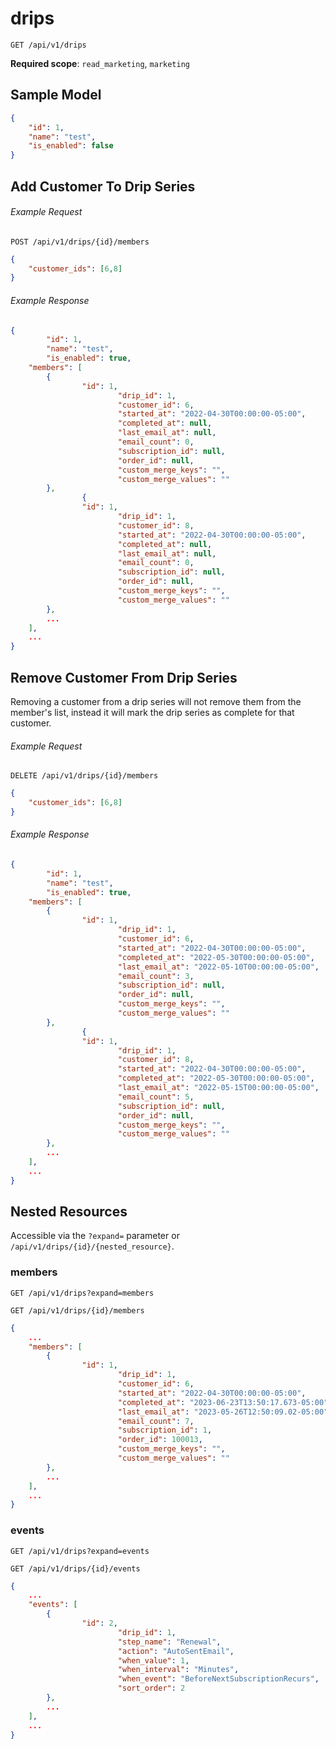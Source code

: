 drips
=====

```shell
GET /api/v1/drips
```

**Required scope**: `read_marketing`, `marketing`

Sample Model
------------

```json
{
	"id": 1,
	"name": "test",
	"is_enabled": false
}
```

## Add Customer To Drip Series

###### Example Request
```shell
POST /api/v1/drips/{id}/members
```

```json
{
    "customer_ids": [6,8]
}
```

###### Example Response
```json
{
        "id": 1,
        "name": "test",
        "is_enabled": true,
	"members": [
		{
		        "id": 1,
                        "drip_id": 1,
                        "customer_id": 6,
                        "started_at": "2022-04-30T00:00:00-05:00",
                        "completed_at": null,
                        "last_email_at": null,
                        "email_count": 0,
                        "subscription_id": null,
                        "order_id": null,
                        "custom_merge_keys": "",
                        "custom_merge_values": ""
		},
                {
		        "id": 1,
                        "drip_id": 1,
                        "customer_id": 8,
                        "started_at": "2022-04-30T00:00:00-05:00",
                        "completed_at": null,
                        "last_email_at": null,
                        "email_count": 0,
                        "subscription_id": null,
                        "order_id": null,
                        "custom_merge_keys": "",
                        "custom_merge_values": ""
		},
		...
	],
	...
}
```

## Remove Customer From Drip Series

Removing a customer from a drip series will not remove them from the member's list, instead it will mark the drip series as complete for that customer.

###### Example Request
```shell
DELETE /api/v1/drips/{id}/members
```

```json
{
    "customer_ids": [6,8]
}
```

###### Example Response
```json
{
        "id": 1,
        "name": "test",
        "is_enabled": true,
	"members": [
		{
		        "id": 1,
                        "drip_id": 1,
                        "customer_id": 6,
                        "started_at": "2022-04-30T00:00:00-05:00",
                        "completed_at": "2022-05-30T00:00:00-05:00",
                        "last_email_at": "2022-05-10T00:00:00-05:00",
                        "email_count": 3,
                        "subscription_id": null,
                        "order_id": null,
                        "custom_merge_keys": "",
                        "custom_merge_values": ""
		},
                {
		        "id": 1,
                        "drip_id": 1,
                        "customer_id": 8,
                        "started_at": "2022-04-30T00:00:00-05:00",
                        "completed_at": "2022-05-30T00:00:00-05:00",
                        "last_email_at": "2022-05-15T00:00:00-05:00",
                        "email_count": 5,
                        "subscription_id": null,
                        "order_id": null,
                        "custom_merge_keys": "",
                        "custom_merge_values": ""
		},
		...
	],
	...
}
```

Nested Resources
----------------

Accessible via the `?expand=` parameter or `/api/v1/drips/{id}/{nested_resource}`.

### members

```shell
GET /api/v1/drips?expand=members
```

```shell
GET /api/v1/drips/{id}/members
```

```json
{
	...
	"members": [
		{
		        "id": 1,
                        "drip_id": 1,
                        "customer_id": 6,
                        "started_at": "2022-04-30T00:00:00-05:00",
                        "completed_at": "2023-06-23T13:50:17.673-05:00",
                        "last_email_at": "2023-05-26T12:50:09.02-05:00",
                        "email_count": 7,
                        "subscription_id": 1,
                        "order_id": 100013,
                        "custom_merge_keys": "",
                        "custom_merge_values": ""
		},
		...
	],
	...
}
```

### events

```shell
GET /api/v1/drips?expand=events
```

```shell
GET /api/v1/drips/{id}/events
```

```json
{
	...
	"events": [
		{
		        "id": 2,
                        "drip_id": 1,
                        "step_name": "Renewal",
                        "action": "AutoSentEmail",
                        "when_value": 1,
                        "when_interval": "Minutes",
                        "when_event": "BeforeNextSubscriptionRecurs",
                        "sort_order": 2
		},
		...
	],
	...
}
```